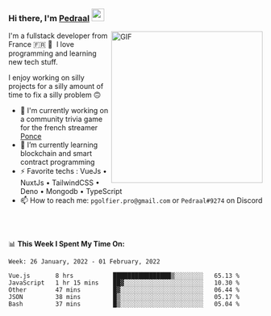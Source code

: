 ### Hi there, I'm <a href="https://pedraal.dev" target="_blank">Pedraal</a> <img src="https://media.giphy.com/media/hvRJCLFzcasrR4ia7z/giphy.gif" width="25px">
<img align="right" alt="GIF" src="https://pedraal.dev/avatar.png" width="300" height="300" />

I'm a fullstack developer from France 🇫🇷 🥖 &nbsp;I love programming and learning new
tech stuff.

I enjoy working on silly projects for a silly amount of time to fix a silly problem 🙃

- 🔭  I'm currently working on a community trivia game for the french streamer <a href="https://twitch.tv/ponce" target="_blank">Ponce</a>
- 🌱 I’m currently learning blockchain and smart contract programming
- ⚡ Favorite techs : VueJs &bull; NuxtJs &bull; TailwindCSS &bull; Deno &bull; Mongodb &bull; TypeScript
- 📫 How to reach me: `pgolfier.pro@gmail.com` or `Pedraal#9274` on Discord

<br>
<br>

📊 **This Week I Spent My Time On:**
<!--START_SECTION:waka-->
```text
Week: 26 January, 2022 - 01 February, 2022

Vue.js       8 hrs           ████████████████▒░░░░░░░░   65.13 % 
JavaScript   1 hr 15 mins    ██▓░░░░░░░░░░░░░░░░░░░░░░   10.30 % 
Other        47 mins         █▓░░░░░░░░░░░░░░░░░░░░░░░   06.44 % 
JSON         38 mins         █▒░░░░░░░░░░░░░░░░░░░░░░░   05.17 % 
Bash         37 mins         █▒░░░░░░░░░░░░░░░░░░░░░░░   05.04 % 
```
<!--END_SECTION:waka-->
